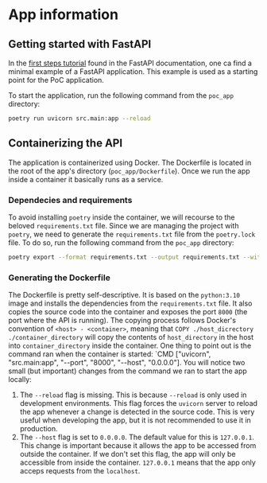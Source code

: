 # App information

## Getting started with FastAPI
In the [first steps tutorial](https://fastapi.tiangolo.com/tutorial/first-steps/) found in the FastAPI documentation, one ca find a minimal example of a FastAPI application. This example is used as a starting point for the PoC application.

To start the application, run the following command from the `poc_app` directory:
```zsh
poetry run uvicorn src.main:app --reload
```

## Containerizing the API
The application is containerized using Docker. The Dockerfile is located in the root of the app's directory (`poc_app/Dockerfile`). Once we run the app inside a container it basically runs as a service.

### Dependecies and requirements
To avoid installing `poetry` inside the container, we will recourse to the beloved `requirements.txt` file. Since we are managing the project with `poetry`, we need to generate the `requirements.txt` file from the `poetry.lock` file. To do so, run the following command from the `poc_app` directory:
```zsh
poetry export --format requirements.txt --output requirements.txt --without-hashes
```

### Generating the Dockerfile
The Dockerfile is pretty self-descriptive. It is based on the `python:3.10` image and installs the dependencies from the `requirements.txt` file. It also copies the source code into the container and exposes the port `8000` (the port where the API is running).
The copying process follows Docker's convention of `<host> - <container>`, meaning that `COPY ./host_dicrectory ./container_directory` will copy the contents of `host_directory` in the host into `container_directory` inside the container. 
One thing to point out is the command ran when the container is started: `CMD ["uvicorn", "src.main:app", "--port", "8000", "--host", "0.0.0.0"]. You will notice two small (but important) changes from the command we ran to start the app locally:
1. The `--reload` flag is missing. This is because `--reload` is only used in development environments. This flag forces the `uvicorn` server to reload the app whenever a change is detected in the source code. This is very useful when developing the app, but it is not recommended to use it in production.
2. The `--host` flag is set to `0.0.0.0`. The default value for this is `127.0.0.1`. This change is important because it allows the app to be accessed from outside the container. If we don't set this flag, the app will only be accessible from inside the container. `127.0.0.1` means that the app only acceps requests from the `localhost`.
